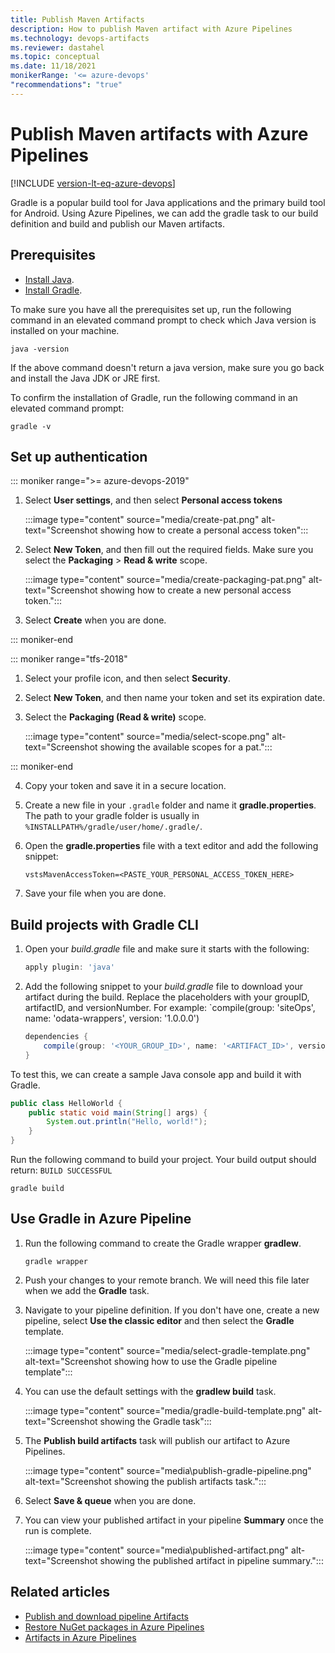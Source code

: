 ```yaml
---
title: Publish Maven Artifacts
description: How to publish Maven artifact with Azure Pipelines
ms.technology: devops-artifacts
ms.reviewer: dastahel
ms.topic: conceptual
ms.date: 11/18/2021
monikerRange: '<= azure-devops'
"recommendations": "true"
---
```


# Publish Maven artifacts with Azure Pipelines

[!INCLUDE [version-lt-eq-azure-devops](../../includes/version-lt-eq-azure-devops.md)]

Gradle is a popular build tool for Java applications and the primary build tool for Android. Using Azure Pipelines, we can add the gradle task to our build definition and build and publish our Maven artifacts.

## Prerequisites

- [Install Java](https://www.oracle.com/technetwork/java/javase/downloads/index.html).
- [Install Gradle](https://gradle.org/install/).

To make sure you have all the prerequisites set up, run the following command in an elevated command prompt to check which Java version is installed on your machine.

```Command
java -version
```

If the above command doesn't return a java version, make sure you go back and install the Java JDK or JRE first. 

To confirm the installation of Gradle, run the following command in an elevated command prompt:

```Command
gradle -v
```

## Set up authentication

::: moniker range=">= azure-devops-2019"

1. Select **User settings**, and then select **Personal access tokens**

    :::image type="content" source="media/create-pat.png" alt-text="Screenshot showing how to create a personal access token":::

2. Select **New Token**, and then fill out the required fields. Make sure you select the **Packaging** > **Read & write** scope. 

    :::image type="content" source="media/create-packaging-pat.png" alt-text="Screenshot showing how to create a new personal access token.":::  

3. Select **Create** when you are done.

::: moniker-end

::: moniker range="tfs-2018"

1. Select your profile icon, and then select **Security**.

2. Select **New Token**, and then name your token and set its expiration date. 

3. Select the **Packaging (Read & write)** scope.

    :::image type="content" source="media/select-scope.png" alt-text="Screenshot showing the available scopes for a pat.":::

::: moniker-end

4. Copy your token and save it in a secure location.

5. Create a new file in your `.gradle` folder and name it **gradle.properties**. The path to your gradle folder is usually in `%INSTALLPATH%/gradle/user/home/.gradle/`.

6. Open the **gradle.properties** file with a text editor and add the following snippet:

    ```
    vstsMavenAccessToken=<PASTE_YOUR_PERSONAL_ACCESS_TOKEN_HERE>
    ```

7. Save your file when you are done.

## Build projects with Gradle CLI

1. Open your *build.gradle* file and make sure it starts with the following:

    ```groovy
    apply plugin: 'java'
    ```

1. Add the following snippet to your *build.gradle* file to download your artifact during the build. Replace the placeholders with your groupID, artifactID, and versionNumber. For example: `compile(group: 'siteOps', name: 'odata-wrappers', version: '1.0.0.0')

    ```groovy
    dependencies { 
        compile(group: '<YOUR_GROUP_ID>', name: '<ARTIFACT_ID>', version: '<VERSION_NUMBER>')  
    } 
    ```   

To test this, we can create a sample Java console app and build it with Gradle.

```java
public class HelloWorld { 
    public static void main(String[] args) { 
        System.out.println("Hello, world!"); 
    } 
} 
```

Run the following command to build your project. Your build output should return: `BUILD SUCCESSFUL`

```Command
gradle build
```

## Use Gradle in Azure Pipeline

1. Run the following command to create the Gradle wrapper **gradlew**. 

    ```cli
    gradle wrapper
    ```

1. Push your changes to your remote branch. We will need this file later when we add the **Gradle** task.

1. Navigate to your pipeline definition. If you don't have one, create a new pipeline, select **Use the classic editor** and then select the **Gradle** template. 

    :::image type="content" source="media/select-gradle-template.png" alt-text="Screenshot showing how to use the Gradle pipeline template":::

1. You can use the default settings with the **gradlew build** task.

    :::image type="content" source="media/gradle-build-template.png" alt-text="Screenshot showing the Gradle task":::

1. The **Publish build artifacts** task will publish our artifact to Azure Pipelines.

    :::image type="content" source="media\publish-gradle-pipeline.png" alt-text="Screenshot showing the publish artifacts task.":::

1. Select **Save & queue** when you are done.

1. You can view your published artifact in your pipeline **Summary** once the run is complete.

    :::image type="content" source="media\published-artifact.png" alt-text="Screenshot showing the published artifact in pipeline summary.":::

## Related articles

- [Publish and download pipeline Artifacts](./pipeline-artifacts.md)
- [Restore NuGet packages in Azure Pipelines](../packages/nuget-restore.md)
- [Artifacts in Azure Pipelines](./build-artifacts.md)